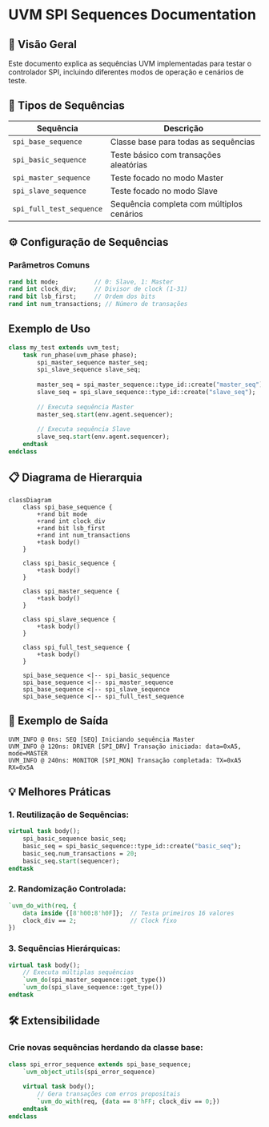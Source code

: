 # UVM SPI Sequences Documentation

## 📌 Visão Geral
Este documento explica as sequências UVM implementadas para testar o controlador SPI, incluindo diferentes modos de operação e cenários de teste.

## 🧩 Tipos de Sequências
| Sequência                 | Descrição                                  |
|---------------------------|-------------------------------------------|
| `spi_base_sequence`       | Classe base para todas as sequências      |
| `spi_basic_sequence`      | Teste básico com transações aleatórias    |
| `spi_master_sequence`     | Teste focado no modo Master               |
| `spi_slave_sequence`      | Teste focado no modo Slave                |
| `spi_full_test_sequence`  | Sequência completa com múltiplos cenários |

## ⚙️ Configuração de Sequências
### Parâmetros Comuns
```systemverilog
rand bit mode;          // 0: Slave, 1: Master
rand int clock_div;     // Divisor de clock (1-31)
rand bit lsb_first;     // Ordem dos bits
rand int num_transactions; // Número de transações
```
## Exemplo de Uso
```systemverilog
class my_test extends uvm_test;
    task run_phase(uvm_phase phase);
        spi_master_sequence master_seq;
        spi_slave_sequence slave_seq;
        
        master_seq = spi_master_sequence::type_id::create("master_seq");
        slave_seq = spi_slave_sequence::type_id::create("slave_seq");
        
        // Executa sequência Master
        master_seq.start(env.agent.sequencer);
        
        // Executa sequência Slave
        slave_seq.start(env.agent.sequencer);
    endtask
endclass
```
## 📋 Diagrama de Hierarquia
```mermaid
classDiagram
    class spi_base_sequence {
        +rand bit mode
        +rand int clock_div
        +rand bit lsb_first
        +rand int num_transactions
        +task body()
    }
    
    class spi_basic_sequence {
        +task body()
    }
    
    class spi_master_sequence {
        +task body()
    }
    
    class spi_slave_sequence {
        +task body()
    }
    
    class spi_full_test_sequence {
        +task body()
    }
    
    spi_base_sequence <|-- spi_basic_sequence
    spi_base_sequence <|-- spi_master_sequence
    spi_base_sequence <|-- spi_slave_sequence
    spi_base_sequence <|-- spi_full_test_sequence
```
## 🚦 Exemplo de Saída
```log
UVM_INFO @ 0ns: SEQ [SEQ] Iniciando sequência Master
UVM_INFO @ 120ns: DRIVER [SPI_DRV] Transação iniciada: data=0xA5, mode=MASTER
UVM_INFO @ 240ns: MONITOR [SPI_MON] Transação completada: TX=0xA5 RX=0x5A
```
## 💡 Melhores Práticas
### 1. Reutilização de Sequências:
```systemverilog
virtual task body();
    spi_basic_sequence basic_seq;
    basic_seq = spi_basic_sequence::type_id::create("basic_seq");
    basic_seq.num_transactions = 20;
    basic_seq.start(sequencer);
endtask
```
### 2. Randomização Controlada:
```systemverilog
`uvm_do_with(req, {
    data inside {[8'h00:8'h0F]};  // Testa primeiros 16 valores
    clock_div == 2;               // Clock fixo
})
```
### 3. Sequências Hierárquicas:
```systemverilog
virtual task body();
    // Executa múltiplas sequências
    `uvm_do(spi_master_sequence::get_type())
    `uvm_do(spi_slave_sequence::get_type())
endtask
```
## 🛠 Extensibilidade
### Crie novas sequências herdando da classe base:
```systemverilog
class spi_error_sequence extends spi_base_sequence;
    `uvm_object_utils(spi_error_sequence)
    
    virtual task body();
        // Gera transações com erros propositais
        `uvm_do_with(req, {data == 8'hFF; clock_div == 0;})
    endtask
endclass
```
